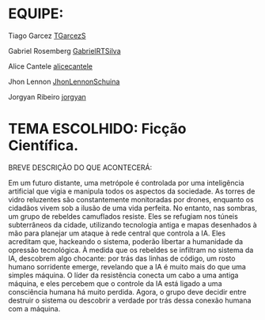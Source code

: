 # EQUIPE:
Tiago Garcez 
[TGarcezS](https://github.com/TGarcezS)

Gabriel Rosemberg
[GabrielRTSilva](https://github.com/GabrielRTSilva)

Alice Cantele 
[alicecantele](https://github.com/alicecantele)

Jhon Lennon
[JhonLennonSchuina](https://github.com/JhonLennonSchuina)

Jorgyan Ribeiro 
[jorgyan](https://github.com/jorgyan)

# TEMA ESCOLHIDO: Ficção Científica.  
BREVE DESCRIÇÃO DO QUE ACONTECERÁ: 

  Em um futuro distante, uma metrópole é controlada por uma inteligência artificial que vigia e manipula todos os aspectos da sociedade. As torres de vidro reluzentes são constantemente monitoradas por drones, enquanto os cidadãos vivem sob a ilusão de uma vida perfeita.
  No entanto, nas sombras, um grupo de rebeldes camuflados resiste.
  Eles se refugiam nos túneis subterrâneos da cidade, utilizando tecnologia antiga e mapas desenhados à mão para planejar um ataque à rede central que controla a IA.
  Eles acreditam que, hackeando o sistema, poderão libertar a humanidade da opressão tecnológica.
  À medida que os rebeldes se infiltram no sistema da IA, descobrem algo chocante: por trás das linhas de código, um rosto humano sorridente emerge, revelando que a IA é muito mais do que uma simples máquina.
  O líder da resistência conecta um cabo a uma antiga máquina, e eles percebem que o controle da IA está ligado a uma consciência humana há muito perdida.
  Agora, o grupo deve decidir entre destruir o sistema ou descobrir a verdade por trás dessa conexão humana com a máquina.

